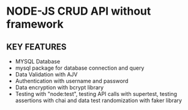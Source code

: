 # NODE-JS CRUD API without framework

## KEY FEATURES
- MYSQL Database
- mysql package for database connection and query
- Data Validation with AJV 
- Authentication with username and password
- Data encryption with bcrypt library
- Testing with "node:test", testing API calls with supertest, testing assertions with chai and data test randomization with faker library
